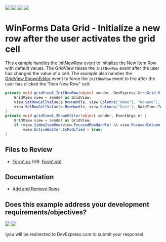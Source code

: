 <!-- default badges list -->
![](https://img.shields.io/endpoint?url=https://codecentral.devexpress.com/api/v1/VersionRange/128630891/13.1.4%2B)
[![](https://img.shields.io/badge/Open_in_DevExpress_Support_Center-FF7200?style=flat-square&logo=DevExpress&logoColor=white)](https://supportcenter.devexpress.com/ticket/details/E1146)
[![](https://img.shields.io/badge/📖_How_to_use_DevExpress_Examples-e9f6fc?style=flat-square)](https://docs.devexpress.com/GeneralInformation/403183)
[![](https://img.shields.io/badge/💬_Leave_Feedback-feecdd?style=flat-square)](#does-this-example-address-your-development-requirementsobjectives)
<!-- default badges end -->

# WinForms Data Grid - Initialize a new row after the user activates the grid cell

This example handles the [InitNewRow](https://docs.devexpress.com/WindowsForms/DevExpress.XtraGrid.Views.Base.ColumnView.InitNewRow) event to initialize the New Item Row with default values. The GridView raises the `InitNewRow` event after the user has changed the value of a cell. The example also handles the [GridView.ShownEditor](https://docs.devexpress.com/WindowsForms/DevExpress.XtraGrid.Views.Base.ColumnView.ShownEditor) event to force the `InitNewRow` event to fire after the user has clicked the "Item New Row" cell:

```csharp
private void gridView1_InitNewRow(object sender, DevExpress.XtraGrid.Views.Grid.InitNewRowEventArgs e) {
    GridView view = sender as GridView;
    view.SetRowCellValue(e.RowHandle, view.Columns["Name"], "Noname");
    view.SetRowCellValue(e.RowHandle, view.Columns["Date"], DateTime.Today);
}
private void gridView1_ShownEditor(object sender, EventArgs e) {
    GridView view = sender as GridView;
    if (view.IsNewItemRow(view.FocusedRowHandle) && view.FocusedColumn.FieldName != "ID")
        view.ActiveEditor.IsModified = true;
}
```


## Files to Review

* [Form1.cs](./CS/WindowsApplication73/Form1.cs) (VB: [Form1.vb](./VB/WindowsApplication73/Form1.vb))


## Documentation

* [Add and Remove Rows](https://docs.devexpress.com/WindowsForms/752/controls-and-libraries/data-grid/data-editing-and-validation/add-and-remove-rows)
<!-- feedback -->
## Does this example address your development requirements/objectives?

[<img src="https://www.devexpress.com/support/examples/i/yes-button.svg"/>](https://www.devexpress.com/support/examples/survey.xml?utm_source=github&utm_campaign=winforms-grid-initialize-new-item-row-on-start-editing&~~~was_helpful=yes) [<img src="https://www.devexpress.com/support/examples/i/no-button.svg"/>](https://www.devexpress.com/support/examples/survey.xml?utm_source=github&utm_campaign=winforms-grid-initialize-new-item-row-on-start-editing&~~~was_helpful=no)

(you will be redirected to DevExpress.com to submit your response)
<!-- feedback end -->
